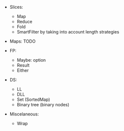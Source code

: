 
- Slices:
  - Map
  - Reduce
  - Fold
  - SmartFilter by taking into account length strategies

- Maps: TODO

- FP:
  - Maybe: option
  - Result 
  - Either

- DS:
  - LL
  - DLL
  - Set (SortedMap)
  - Binary tree (binary nodes)

- Miscelaneous:
  - Wrap